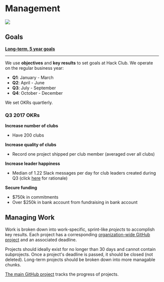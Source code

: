 # Management

![](http://www.ircar-formation.com/medias/images/bandeau-gif-management-puzle.gif)

## Goals

[**Long-term, 5 year goals**](long_term.md)

---

We use **objectives** and **key results** to set goals at Hack Club. We operate on the regular business year:

- **Q1**: January - March
- **Q2**: April - June
- **Q3**: July - September
- **Q4**: October - December

We set OKRs quartlerly.

### Q3 2017 OKRs

**Increase number of clubs**

- Have 200 clubs

**Increase quality of clubs**

- Record one project shipped per club member (averaged over all clubs)

**Increase leader happiness**

- Median of 1.22 Slack messages per day for club leaders created during Q3 (click [here](https://modeanalytics.com/hackclub/reports/373f0422adbf/python) for rationale)

**Secure funding**

- $750k in commitments
- Over $250k in bank account from fundraising in bank account

## Managing Work

Work is broken down into work-specific, sprint-like _projects_ to accomplish key results. Each project has a corresponding [organization-wide GitHub project](https://github.com/orgs/hackclub/projects) and an associated deadline.

Projects should ideally exist for no longer than 30 days and cannot contain subprojects. Once a project's deadline is passed, it should be closed (not deleted). Long-term projects should be broken down into more managable chunks.

[The main GitHub project](https://github.com/orgs/hackclub/projects/2) tracks the progress of projects.
